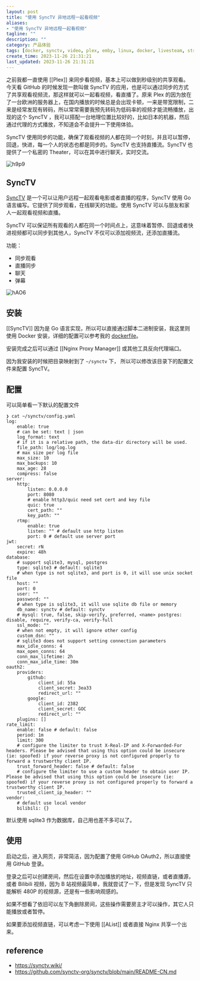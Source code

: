 ```yaml
---
layout: post
title: "使用 SyncTV 异地远程一起看视频"
aliases:
- "使用 SyncTV 异地远程一起看视频"
tagline: ""
description: ""
category: 产品体验
tags: [docker, synctv, video, plex, emby, linux, docker, livesteam, streaming, ]
create_time: 2023-11-26 21:31:21
last_updated: 2023-11-26 21:31:21
---
```


之前我都一直使用 [[Plex]] 来同步看视频，基本上可以做到秒级别的共享观看。今天看 GitHub 的时候发现一款叫做 SyncTV 的应用，也是可以通过同步的方式了共享观看视频流，那这样就可以一起看视频，看直播了。原来 Plex 的因为放在了一台欧洲的服务器上，在国内播放的时候总是会出现卡顿，一来是带宽限制，二来是经常发现有转码，所以常常需要我预先转码为低码率的视频才能流畅播放，出现的这个 SyncTV ，我可以搭配一台地理位置比较好的，比如日本的机器，然后通过代理的方式播放，不知道会不会提升一下使用体验。

SyncTV 使用同步的功能，确保了观看视频的人都在同一个时刻，并且可以暂停，回退，快进，每一个人的状态也都是同步的。SyncTV 也支持直播流。SyncTV 也提供了一个私密的 Theater，可以在其中进行聊天，实时交流。

![h9p9](https://photo.einverne.info/images/2023/11/29/h9p9.png)
## SyncTV

[SyncTV](https://github.com/synctv-org/synctv) 是一个可以让用户远程一起观看电影或者直播的程序，SyncTV 使用 Go 语言编写。它提供了同步观看，在线聊天的功能。使用 SyncTV 可以与朋友和家人一起观看视频和直播。

SyncTV 可以保证所有观看的人都在同一个时间点上，这意味着暂停、回退或者快进视频都可以同步到其他人，SyncTV 不仅可以添加视频流，还添加直播流。

功能：

- 同步观看
- 直播同步
- 聊天
- 弹幕

![hAO6](https://photo.einverne.info/images/2023/11/29/hAO6.png)
## 安装

[[SyncTV]] 因为是 Go 语言实现，所以可以直接通过脚本二进制安装，我这里则使用 Docker 安装，详细的配置可以参考我的 [dockerfile](https://github.com/einverne/dockerfile)。

安装完成之后可以通过 [[Nginx Proxy Manager]] 或其他工具反向代理端口。

因为我安装的时候把目录映射到了 `~/synctv` 下， 所以可以修改该目录下的配置文件来配置 SyncTV。

## 配置

可以简单看一下默认的配置文件

```
❯ cat ~/synctv/config.yaml
log:
    enable: true
    # can be set: text | json
    log_format: text
    # if it is a relative path, the data-dir directory will be used.
    file_path: log/log.log
    # max size per log file
    max_size: 10
    max_backups: 10
    max_age: 28
    compress: false
server:
    http:
        listen: 0.0.0.0
        port: 8080
        # enable http3/quic need set cert and key file
        quic: true
        cert_path: ""
        key_path: ""
    rtmp:
        enable: true
        listen: "" # default use http listen
        port: 0 # default use server port
jwt:
    secret: rN
    expire: 48h
database:
    # support sqlite3, mysql, postgres
    type: sqlite3 # default: sqlite3
    # when type is not sqlite3, and port is 0, it will use unix socket file
    host: ""
    port: 0
    user: ""
    password: ""
    # when type is sqlite3, it will use sqlite db file or memory
    db_name: synctv # default: synctv
    # mysql: true, false, skip-verify, preferred, <name> postgres: disable, require, verify-ca, verify-full
    ssl_mode: ""
    # when not empty, it will ignore other config
    custom_dsn: ""
    # sqlite3 does not support setting connection parameters
    max_idle_conns: 4
    max_open_conns: 64
    conn_max_lifetime: 2h
    conn_max_idle_time: 30m
oauth2:
    providers:
        github:
            client_id: 55a
            client_secret: 3ea33
            redirect_url: ""
        google:
            client_id: 2382
            client_secret: GOC
            redirect_url: ""
    plugins: []
rate_limit:
    enable: false # default: false
    period: 1m
    limit: 300
    # configure the limiter to trust X-Real-IP and X-Forwarded-For headers. Please be advised that using this option could be insecure (ie: spoofed) if your reverse proxy is not configured properly to forward a trustworthy client IP.
    trust_forward_header: false # default: false
    # configure the limiter to use a custom header to obtain user IP. Please be advised that using this option could be insecure (ie: spoofed) if your reverse proxy is not configured properly to forward a trustworthy client IP.
    trusted_client_ip_header: ""
vendor:
    # default use local vendor
    bilibili: {}
```

默认使用 sqlite3 作为数据库，自己用也差不多可以了。

## 使用

启动之后，进入网页，非常简洁，因为配置了使用 GitHub OAuth2，所以直接使用 GitHub 登录。

登录之后可以创建房间，然后在设置中添加播放的地址，视频直链，或者直播源，或者 Bilibili 视频，因为 B 站视频最简单，我就尝试了一下，但是发现 SyncTV 只能解析 480P 的视频源，还是有一些影响观感的。

如果不想看了依旧可以左下角删除房间，这些操作需要房主才可以操作，其它人只能播放或者暂停。

如果要添加视频直链，可以考虑一下使用 [[AList]] 或者直接 Nginx 共享一个出来。

## reference

- <https://synctv.wiki/>
- https://github.com/synctv-org/synctv/blob/main/README-CN.md
